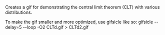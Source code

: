 Creates a gif for demonstrating the central limit theorem (CLT) with various distributions.

To make the gif smaller and more optimized, use gifsicle like so:
gifsicle --delay=5 --loop -O2 CLTd.gif > CLTd2.gif
